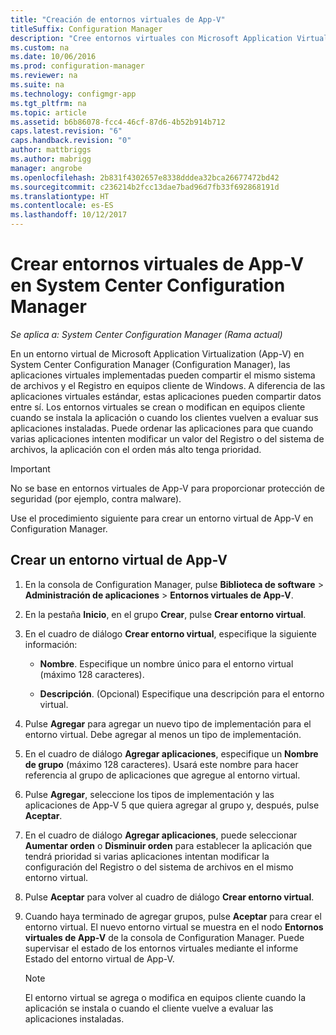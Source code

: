 ```yaml
---
title: "Creación de entornos virtuales de App-V"
titleSuffix: Configuration Manager
description: "Cree entornos virtuales con Microsoft Application Virtualization para que las aplicaciones puedan compartir datos entre sí."
ms.custom: na
ms.date: 10/06/2016
ms.prod: configuration-manager
ms.reviewer: na
ms.suite: na
ms.technology: configmgr-app
ms.tgt_pltfrm: na
ms.topic: article
ms.assetid: b6b86078-fcc4-46cf-87d6-4b52b914b712
caps.latest.revision: "6"
caps.handback.revision: "0"
author: mattbriggs
ms.author: mabrigg
manager: angrobe
ms.openlocfilehash: 2b831f4302657e8338dddea32bca26677472bd42
ms.sourcegitcommit: c236214b2fcc13dae7bad96d7fb33f692868191d
ms.translationtype: HT
ms.contentlocale: es-ES
ms.lasthandoff: 10/12/2017
---
```

# <a name="create-app-v-virtual-environments-in-system-center-configuration-manager"></a>Crear entornos virtuales de App-V en System Center Configuration Manager

*Se aplica a: System Center Configuration Manager (Rama actual)*

En un entorno virtual de Microsoft Application Virtualization (App-V) en System Center Configuration Manager (Configuration Manager), las aplicaciones virtuales implementadas pueden compartir el mismo sistema de archivos y el Registro en equipos cliente de Windows. A diferencia de las aplicaciones virtuales estándar, estas aplicaciones pueden compartir datos entre sí. Los entornos virtuales se crean o modifican en equipos cliente cuando se instala la aplicación o cuando los clientes vuelven a evaluar sus aplicaciones instaladas. Puede ordenar las aplicaciones para que cuando varias aplicaciones intenten modificar un valor del Registro o del sistema de archivos, la aplicación con el orden más alto tenga prioridad.  

> [!IMPORTANT]  
>  No se base en entornos virtuales de App-V para proporcionar protección de seguridad (por ejemplo, contra malware).  

 Use el procedimiento siguiente para crear un entorno virtual de App-V en Configuration Manager.  

## <a name="create-an-app-v-virtual-environment"></a>Crear un entorno virtual de App-V  

1.  En la consola de Configuration Manager, pulse **Biblioteca de software** > **Administración de aplicaciones** > **Entornos virtuales de App-V**.  

3.  En la pestaña **Inicio**, en el grupo **Crear**, pulse **Crear entorno virtual**.  

4.  En el cuadro de diálogo **Crear entorno virtual**, especifique la siguiente información:  

    -   **Nombre**.  Especifique un nombre único para el entorno virtual (máximo 128 caracteres).  

    -   **Descripción**. (Opcional) Especifique una descripción para el entorno virtual.  

5.  Pulse **Agregar** para agregar un nuevo tipo de implementación para el entorno virtual. Debe agregar al menos un tipo de implementación.  

6.  En el cuadro de diálogo **Agregar aplicaciones**, especifique un **Nombre de grupo** (máximo 128 caracteres). Usará este nombre para hacer referencia al grupo de aplicaciones que agregue al entorno virtual.  

7.  Pulse **Agregar**, seleccione los tipos de implementación y las aplicaciones de App-V 5 que quiera agregar al grupo y, después, pulse **Aceptar**.  

8.  En el cuadro de diálogo **Agregar aplicaciones**, puede seleccionar **Aumentar orden** o **Disminuir orden** para establecer la aplicación que tendrá prioridad si varias aplicaciones intentan modificar la configuración del Registro o del sistema de archivos en el mismo entorno virtual.  

9. Pulse **Aceptar** para volver al cuadro de diálogo **Crear entorno virtual**.  

10. Cuando haya terminado de agregar grupos, pulse **Aceptar** para crear el entorno virtual. El nuevo entorno virtual se muestra en el nodo **Entornos virtuales de App-V** de la consola de Configuration Manager. Puede supervisar el estado de los entornos virtuales mediante el informe Estado del entorno virtual de App-V.  

    > [!NOTE]  
    >  El entorno virtual se agrega o modifica en equipos cliente cuando la aplicación se instala o cuando el cliente vuelve a evaluar las aplicaciones instaladas.  
